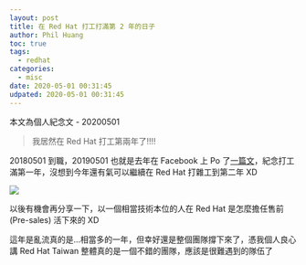 ```yaml
---
layout: post
title: 在 Red Hat 打工打滿第 2 年的日子
author: Phil Huang
toc: true
tags:
  - redhat
categories:
  - misc
date: 2020-05-01 00:31:45
udpated: 2020-05-01 00:31:45
---
```


本文為個人紀念文 - 20200501

<!--more-->

> 我居然在 Red Hat 打工第兩年了!!!!

20180501 到職，20190501 也就是去年在 Facebook 上 Po 了[一篇文][1]，紀念打工滿第一年，沒想到今年還有氣可以繼續在 Red Hat 打雜工到第二年 XD

![](/images/redhat-1st-year.png)

以後有機會再分享一下，以一個相當技術本位的人在 Red Hat 是怎麼擔任售前 (Pre-sales) 活下來的 XD

這年是亂流真的是...相當多的一年，但幸好還是整個團隊撐下來了，憑我個人良心講 Red Hat Taiwan 整體真的是一個不錯的團隊，應該是很難遇到的隊伍了

[1]: https://www.facebook.com/paulintoro/posts/2637585392923163
